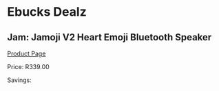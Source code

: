 
# Ebucks Dealz
## Jam: Jamoji V2 Heart Emoji Bluetooth Speaker
[Product Page](https://www.ebucks.com/web/shop/productSelected.do?prodId=637759937&catId=714972993)

Price: R339.00

Savings: 


	